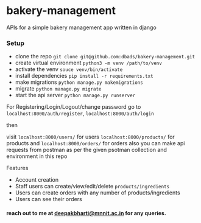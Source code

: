 # bakery-management

APIs for a simple bakery management app written in django

### Setup

- clone the repo `git clone git@github.com:dbads/bakery-management.git`
- create virtual environment `python3 -m venv /path/to/venv`
- activate the venv `souce venv/bin/activate`
- install dependencies `pip install -r requirements.txt`
- make migrations `python manage.py makemigrations`
- migrate `python manage.py migrate`
- start the api server `python manage.py runserver`

For Registering/Login/Logout/change password go to `localhost:8000/auth/register`, `localhost:8000/auth/login`

then

visit `localhost:8000/users/` for users `localhost:8000/products/` for products and `localhost:8000/orders/` for orders also you can make api requests from postman as per the given psotman collection and environment in this repo

Features

- Account creation
- Staff users can create/view/edit/delete `products/ingredients`
- Users can create orders with any number of products/ingredients
- Users can see their orders

#### reach out to me at <a href="mailto:deepakbharti@mnnit.ac.in">deepakbharti@mnnit.ac.in</a> for any queries.
